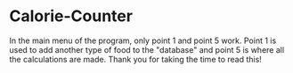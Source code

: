 # Calorie-Counter
In the main menu of the program, only point 1 and point 5 work.
Point 1 is used to add another type of food to the "database" and point 5 is where all the calculations are made.
Thank you for taking the time to read this!

